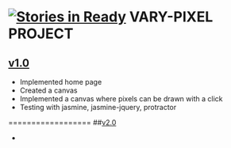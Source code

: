 [![Stories in Ready](https://badge.waffle.io/giusepped/vary-pixel.png?label=ready&title=Ready)](https://waffle.io/giusepped/vary-pixel)
VARY-PIXEL PROJECT
==================
## [v1.0](https://github.com/giusepped/vary-pixel/releases/tag/v1.0)

* Implemented home page
* Created a canvas
* Implemented a canvas where pixels can be drawn with a click
* Testing with jasmine, jasmine-jquery, protractor

==================
##[v2.0](https://github.com/giusepped/vary-pixel/releases/tag/v2.0)

*